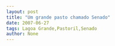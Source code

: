 ```yaml
---
layout: post
title: "Um grande pasto chamado Senado"
date: 2007-06-27
tags: Lagoa Grande,Pastoril,Senado
author: None
---
```

 